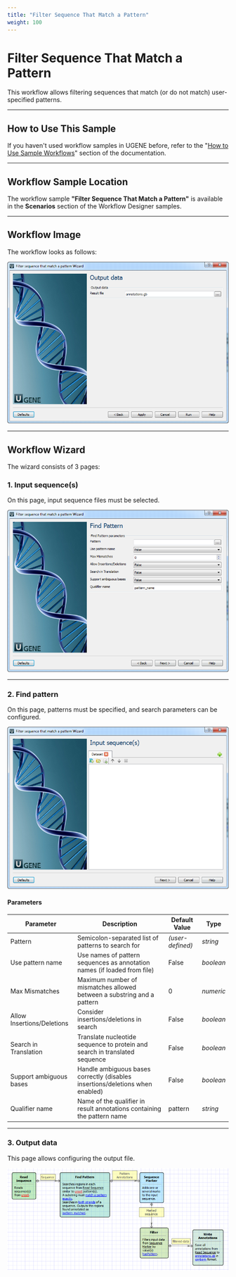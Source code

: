```yaml
---
title: "Filter Sequence That Match a Pattern"
weight: 100
---
```


# Filter Sequence That Match a Pattern

This workflow allows filtering sequences that match (or do not match) user-specified patterns.

---

## How to Use This Sample

If you haven't used workflow samples in UGENE before, refer to
the "[How to Use Sample Workflows](../../introduction/how-to-use-sample-workflows)" section of the documentation.

---

## Workflow Sample Location

The workflow sample **"Filter Sequence That Match a Pattern"** is available in the **Scenarios** section of the Workflow
Designer samples.

---

## Workflow Image

The workflow looks as follows:

![](/images/65930530/65930531.png)

---

## Workflow Wizard

The wizard consists of 3 pages:

### 1. Input sequence(s)

On this page, input sequence files must be selected.

![](/images/65930530/65930532.png)

---

### 2. Find pattern

On this page, patterns must be specified, and search parameters can be configured.

![](/images/65930530/65930533.png)

#### Parameters

| **Parameter**              | **Description**                                                               | **Default Value** | **Type**  |
|----------------------------|-------------------------------------------------------------------------------|-------------------|-----------|
| Pattern                    | Semicolon-separated list of patterns to search for                            | *(user-defined)*  | _string_  |
| Use pattern name           | Use names of pattern sequences as annotation names (if loaded from file)      | False             | _boolean_ |
| Max Mismatches             | Maximum number of mismatches allowed between a substring and a pattern        | 0                 | _numeric_ |
| Allow Insertions/Deletions | Consider insertions/deletions in search                                       | False             | _boolean_ |
| Search in Translation      | Translate nucleotide sequence to protein and search in translated sequence    | False             | _boolean_ |
| Support ambiguous bases    | Handle ambiguous bases correctly (disables insertions/deletions when enabled) | False             | _boolean_ |
| Qualifier name             | Name of the qualifier in result annotations containing the pattern name       | pattern           | _string_  |

---

### 3. Output data

This page allows configuring the output file.

![](/images/65930530/65930534.png)
